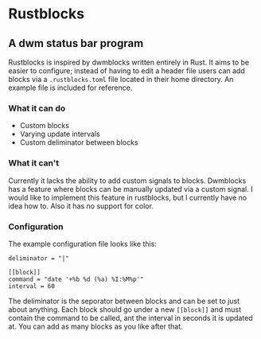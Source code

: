 # Rustblocks
## A dwm status bar program
Rustblocks is inspired by dwmblocks written entirely in Rust.
It aims to be easier to configure; 
instead of having to edit a header file users can add blocks via a `.rustblocks.toml` 
file located in their home directory.
An example file is included for reference.

### What it can do
- Custom blocks
- Varying update intervals
- Custom deliminator between blocks

### What it can't
Currently it lacks the ability to add custom signals to blocks.
Dwmblocks has a feature where blocks can be manually updated via a custom signal.
I would like to implement this feature in rustblocks, but I currently have no idea how to.
Also it has no support for color.


### Configuration
The example configuration file looks like this:

	deliminator = "|"

	[[block]]
	command = "date '+%b %d (%a) %I:%M%p'"
	interval = 60

The deliminator is the seporator between blocks and can be set to just about anything.
Each block should go under a new `[[block]]` and must contain the command to be called,
ant the interval in seconds it is updated at.
You can add as many blocks as you like after that.